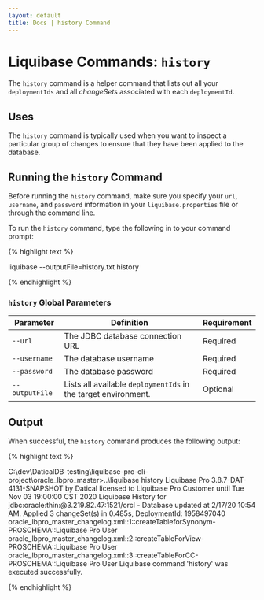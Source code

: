 ```yaml
---
layout: default
title: Docs | history Command 
---
```


# Liquibase Commands: `history`
The `history` command is a helper command that lists out all your `deploymentIds` and all *changeSets* associated with each `deploymentId`.

## Uses
The `history` command is typically used when you want to inspect a particular group of changes to ensure that they have been applied to the database.

## Running the `history` Command
Before running the `history` command, make sure you specify your `url`, `username`, and `password` information in your `liquibase.properties` file or through the command line.

To run the `history` command, type the following in to your command prompt:

{% highlight text %}

liquibase --outputFile=history.txt history

{% endhighlight %}

### `history` Global Parameters

 Parameter | Definition | Requirement
 --- | --- | ---
 `--url` | The JDBC database connection URL | Required
 `--username` | The database username | Required
 `--password` | The database password | Required
 `--outputFile` | Lists all available `deploymentIds` in the target environment. | Optional
 
## Output
When successful, the `history` command produces the following output:

{% highlight text %}

C:\dev\DaticalDB-testing\liquibase-pro-cli-project\oracle_lbpro_master>..\liquibase history
Liquibase Pro 3.8.7-DAT-4131-SNAPSHOT by Datical licensed to Liquibase Pro Customer until Tue Nov 03 19:00:00 CST 2020
Liquibase History for jdbc:oracle:thin:@3.219.82.47:1521/orcl - Database updated at 2/17/20 10:54 AM. Applied 3 changeSet(s) in 0.485s, DeploymentId: 1958497040
  oracle_lbpro_master_changelog.xml::1::createTableforSynonym-PROSCHEMA::Liquibase Pro User
  oracle_lbpro_master_changelog.xml::2::createTableForView-PROSCHEMA::Liquibase Pro User
  oracle_lbpro_master_changelog.xml::3::createTableForCC-PROSCHEMA::Liquibase Pro User
Liquibase command 'history' was executed successfully.

{% endhighlight %}